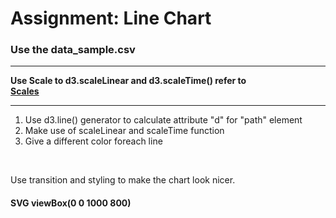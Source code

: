 # Assignment: Line Chart

### Use the data_sample.csv

<hr>
<b> Use Scale to d3.scaleLinear and d3.scaleTime()
refer to  <br>
<a href="d3indepth.com/scales/">Scales
</a>
</b>
<hr>
<ol>
<li>Use d3.line() generator to calculate attribute "d" for "path" element</li>
<li>Make use of scaleLinear and scaleTime function</li>
<li>Give a different color foreach line</li>
</ol>
<br>

Use transition and styling to make the chart look nicer.


#### SVG viewBox(0 0 1000 800)
